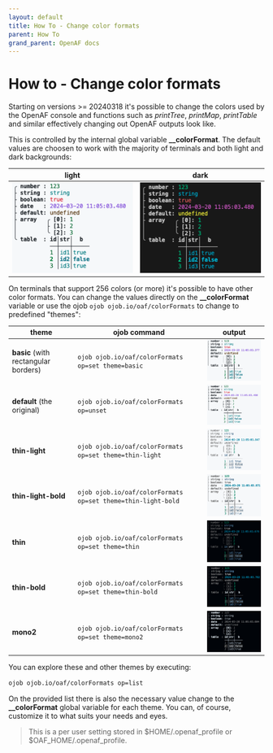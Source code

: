 ```yaml
---
layout: default
title: How To - Change color formats
parent: How To
grand_parent: OpenAF docs
---
```


# How to - Change color formats

Starting on versions >= 20240318 it's possible to change the colors used by the OpenAF console and functions such as _printTree_, _printMap_, _printTable_ and similar effectively changing out OpenAF outputs look like.

This is controlled by the internal global variable **__colorFormat**. The default values are choosen to work with the majority of terminals and both light and dark backgrounds:

| light | dark |
|---|---|
| ![light background](colorFormatLight.png) | ![dark background](colorFormatDark.png) |

On terminals that support 256 colors (or more) it's possible to have other color formats. You can change the values directly on the **__colorFormat** variable or use the ojob ```ojob ojob.io/oaf/colorFormats``` to change to predefined "themes":

| theme | ojob command | output |
|-------|--------------|--------|
| **basic** (with rectangular borders) | ```ojob ojob.io/oaf/colorFormats op=set theme=basic``` | ![basic](colorFormatBasic.png) |
| **default** (the original) | ```ojob ojob.io/oaf/colorFormats op=unset``` | ![light background](colorFormatLight.png) |
| **thin-light** | ```ojob ojob.io/oaf/colorFormats op=set theme=thin-light``` | ![thin light](colorFormatThinLight.png) |
| **thin-light-bold** | ```ojob ojob.io/oaf/colorFormats op=set theme=thin-light-bold``` | ![thing light bold](colorFormatThinLightBold.png) |
| **thin** | ```ojob ojob.io/oaf/colorFormats op=set theme=thin``` | ![thin](colorFormatThin.png) |
| **thin-bold** | ```ojob ojob.io/oaf/colorFormats op=set theme=thin-bold``` | ![thin bold](colorFormatThinBold.png) |
| **mono2** | ```ojob ojob.io/oaf/colorFormats op=set theme=mono2``` | ![mono2](colorFormatMono2.png) |

You can explore these and other themes by executing: 

```bash
ojob ojob.io/oaf/colorFormats op=list
```

On the provided list there is also the necessary value change to the **__colorFormat** global variable for each theme. You can, of course, customize it to what suits your needs and eyes.

> This is a per user setting stored in $HOME/.openaf_profile or $OAF_HOME/.openaf_profile.